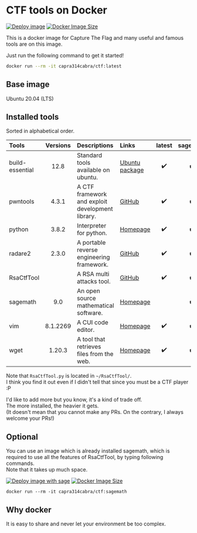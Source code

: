 # CTF tools on Docker

[![Deploy image](https://github.com/capra314cabra/CTFDocker/workflows/Deploy%20image/badge.svg?branch=master)](https://github.com/capra314cabra/CTFDocker)
[![Docker Image Size](https://img.shields.io/docker/image-size/capra314cabra/ctf/latest)](https://hub.docker.com/r/capra314cabra/ctf)

This is a docker image for Capture The Flag and many useful and famous tools are on this image.  

Just run the following command to get it started!
```bash
docker run --rm -it capra314cabra/ctf:latest
```

## Base image

Ubuntu 20.04 (LTS)

## Installed tools

Sorted in alphabetical order.

|Tools|Versions|Descriptions|Links|latest|sagemath|
|:---|:---:|:---|:---|:---:|:---:|
|build-essential|12.8|Standard tools available on ubuntu.|[Ubuntu package](https://packages.ubuntu.com/focal/build-essential)|:heavy_check_mark:|:heavy_check_mark:|
|pwntools|4.3.1|A CTF framework and exploit development library.|[GitHub](https://github.com/Gallopsled/pwntools)|:heavy_check_mark:|:heavy_check_mark:|
|python|3.8.2|Interpreter for python.|[Homepage](https://www.python.org/)|:heavy_check_mark:|:heavy_check_mark:|
|radare2|2.3.0|A portable reverse engineering framework.|[GitHub](https://github.com/radareorg/radare2)|:heavy_check_mark:|:heavy_check_mark:|
|RsaCtfTool||A RSA multi attacks tool.|[GitHub](https://github.com/Ganapati/RsaCtfTool)|:heavy_check_mark:|:heavy_check_mark:|
|sagemath|9.0|An open source mathematical software.|[Homepage](https://www.sagemath.org/)||:heavy_check_mark:|
|vim|8.1.2269|A CUI code editor.|[Homepage](https://www.vim.org/)|:heavy_check_mark:|:heavy_check_mark:|
|wget|1.20.3|A tool that retrieves files from the web.|[Homepage](https://www.gnu.org/software/wget/)|:heavy_check_mark:|:heavy_check_mark:|

Note that `RsaCtfTool.py` is located in `~/RsaCtfTool/`.  
I think you find it out even if I didn't tell that since you must be a CTF player :P

I'd like to add more but you know, it's a kind of trade off.  
The more installed, the heavier it gets.  
(It doesn't mean that you cannot make any PRs. On the contrary, I always welcome your PRs!)

## Optional

You can use an image which is already installed sagemath,
which is required to use all the features of RsaCtfTool, by typing following commands.  
Note that it takes up much space.

[![Deploy image with sage](https://github.com/capra314cabra/CTFDocker/workflows/Deploy%20image%20with%20sage/badge.svg)](https://github.com/capra314cabra/CTFDocker)
[![Docker Image Size](https://img.shields.io/docker/image-size/capra314cabra/ctf/sagemath)](https://hub.docker.com/r/capra314cabra/ctf)

```
docker run --rm -it capra314cabra/ctf:sagemath
```

## Why docker

It is easy to share and never let your environment be too complex.
